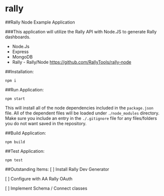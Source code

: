 # rally

##Rally Node Example Application

###This application will utilize the Rally API with Node.JS to generate Rally dashboards.

+ Node.Js
+ Express
+ MongoDB
+ Rally - Rally/Node https://github.com/RallyTools/rally-node

##Installation:

``` npm i ```

##Run Application:

``` npm start ```

This will install all of the node dependencies included in the `package.json` file.  All of the dependent files will be loaded under `./node_modules` directory.  Make sure you include an entry in the `./.gitignore` file for any files/folders you do not want saved in the repository.

##Build Application:

```npm build```

##Test Application:

```npm test```

##Outstanding Items:
[ ] Install Rally Dev Generator

[ ] Configure with AA Rally OAuth

[ ] Implement Schema / Connect classes
